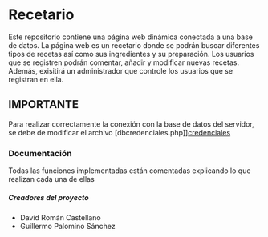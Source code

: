 [credenciales]: https://github.com/davidrc99/RecipeBook/blob/master/proyecto/db/dbcredenciales.php 
[documentacion]: https://github.com/davidrc99/RecipeBook/blob/master/proyecto/DocumentacionTW.pdf

# Recetario
Este repositorio contiene una página web dinámica conectada a una base de datos. La página web es un recetario donde se podrán buscar diferentes tipos de recetas así como sus ingredientes y su preparación. Los usuarios que se registren podrán comentar, añadir y modificar nuevas recetas. Además, exisitirá un administrador que controle los usuarios que se registran en ella.

## IMPORTANTE
Para realizar correctamente la conexión con la base de datos del servidor, se debe de modificar el archivo [dbcredenciales.php]][credenciales]

### Documentación

Todas las funciones implementadas están comentadas explicando lo que realizan cada una de ellas

##### Creadores del proyecto
+ David Román Castellano
+ Guillermo Palomino Sánchez
